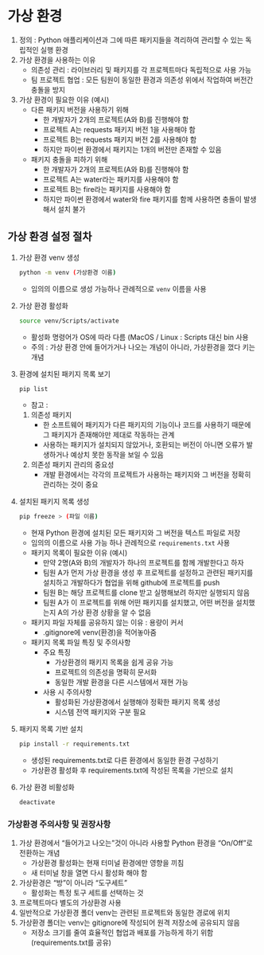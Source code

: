 # 가상 환경

1. 정의 : Python  애플리케이션과 그에 따른 패키지들을 격리하여 관리할 수 있는 독립적인 실행 환경
2. 가상 환경을 사용하는 이유
    - 의존성 관리 : 라이브러리 및 패키지를 각 프로젝트마다 독립적으로 사용 가능
    - 팀 프로젝트 협업 : 모든 팀원이 동일한 환경과 의존성 위에서 작업하여 버전간 충돌을 방지
3. 가상 환경이 필요한 이유 (예시)
    - 다른 패키지 버전을 사용하기 위해
        - 한 개발자가 2개의 프로젝트(A와 B)를 진행해야 함
        - 프로젝트 A는 requests 패키지 버전 1을 사용해야 함
        - 프로젝트 B는 requests 패키지 버전 2를 사용해야 함
        - 하지만 파이썬 환경에서 패키지는 1개의 버전만 존재할 수 있음
    - 패키지 충돌을 피하기 위해
        - 한 개발자가 2개의 프로젝트(A와 B)를 진행해야 함
        - 프로젝트 A는 water라는 패키지를 사용해야 함
        - 프로젝트 B는 fire라는 패키지를 사용해야 함
        - 하지만 파이썬 환경에서 water와 fire 패키지를 함께 사용하면 충돌이 발생해서 설치 불가

## 가상 환경 설정 절차

1. 가상 환경 venv 생성
    
    ```bash
    python -m venv (가상환경 이름)
    ```
    
    - 임의의 이름으로 생성 가능하나 관례적으로 `venv` 이름을 사용
2. 가상 환경 활성화
    
    ```bash
    source venv/Scripts/activate
    ```
    
    - 활성화 명령어가 OS에 따라 다름 (MacOS / Linux : Scripts 대신 bin 사용
    - 주의 : 가상 환경 안에 들어가거나 나오는 개념이 아니라, 가상환경을 껐다 키는 개념
3. 환경에 설치된 패키지 목록 보기
    
    ```bash
    pip list
    ```
    
    - 참고 :
    1. 의존성 패키지
        - 한 소프트웨어 패키지가 다른 패키지의 기능이나 코드를 사용하기 때문에 그 패키지가 존재해야만 제대로 작동하는 관계
        - 사용하는 패키지가 설치되지 않았거나, 호환되는 버전이 아니면 오류가 발생하거나 예상치 못한 동작을 보일 수 있음
    2. 의존성 패키지 관리의 중요성
        - 개발 환경에서는 각각의 프로젝트가 사용하는 패키지와 그 버전을 정확히 관리하는 것이 중요
4. 설치된 패키지 목록 생성
    
    ```bash
    pip freeze > (파일 이름)
    ```
    
    - 현재 Python 환경에 설치된 모든 패키지와 그 버전을 텍스트 파일로 저장
    - 임의의 이름으로 사용 가능 하나 관례적으로 `requirements.txt` 사용
    - 패키지 목록이 필요한 이유 (예시)
        - 만약 2명(A와 B)의 개발자가 하나의 프로젝트를 함께 개발한다고 하자
        - 팀원 A가 먼저 가상 환경을 생성 후 프로젝트를 설정하고 관련된 패키지를 설치하고 개발하다가 협업을 위해 github에 프로젝트를 push
        - 팀원 B는 해당 프로젝트를 clone 받고 실행해보려 하지만 실행되지 않음
        - 팀원 A가 이 프로젝트를 위해 어떤 패키지를 설치했고, 어떤 버전을 설치했는지 A의 가상 환경 상황을 알 수 없음
    - 패키지 파일 자체를 공유하지 않는 이유 : 용량이 커서
        - .gitignore에 venv(환경)을 적어놓아줌
    - 패키지 목록 파일 특징 및 주의사항
        - 주요 특징
            - 가상환경의 패키지 목록을 쉽게 공유 가능
            - 프로젝트의 의존성을 명확히 문서화
            - 동일한 개발 환경을 다른 시스템에서 재현 가능
        - 사용 시 주의사항
            - 활성화된 가상환경에서 실행해야 정확한 패키지 목록 생성
            - 시스템 전역 패키지와 구분 필요
5. 패키지 목록 기반 설치
    
    ```bash
    pip install -r requirements.txt
    ```
    
    - 생성된 requirements.txt로 다른 환경에서 동일한 환경 구성하기
    - 가상환경 활성화 후 requirements.txt에 작성된 목록을 기반으로 설치
6. 가상 환경 비활성화
    
    ```bash
    deactivate
    ```
    

### 가상환경 주의사항 및 권장사항

1. 가상 환경에서 “들어가고 나오는”것이 아니라 사용할 Python 환경을 “On/Off”로 전환하는 개념
    - 가상환경 활성화는 현재 터미널 환경에만 영향을 끼침
    - 새 터미널 창을 열면 다시 활성화 해야 함
2. 가상환경은 “방”이 아니라 “도구세트”
    - 활성화는 특정 토구 세트를 선택하는 것
3. 프로젝트마다 별도의 가상환경 사용
4. 일반적으로 가상환경 폴더 venv는 관련된 프로젝트와 동일한 경로에 위치
5. 가상환경 폴더는 venv는 gitignore에 작성되어 원격 저장소에 공유되지 않음
    - 저장소 크기를 줄여 효율적인 협업과 배포를 가능하게 하기 위함 (requirements.txt를 공유)